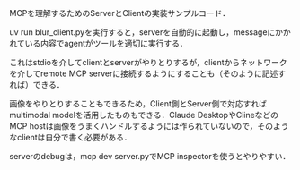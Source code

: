 MCPを理解するためのServerとClientの実装サンプルコード．

uv run blur_client.pyを実行すると，serverを自動的に起動し，messageにかかれている内容でagentがツールを適切に実行する．

これはstdioを介してclientとserverがやりとりするが，clientからネットワークを介してremote MCP serverに接続するようにすることも（そのように記述すれば）できる．

画像をやりとりすることもできるため，Client側とServer側で対応すればmultimodal modelを活用したものもできる．Claude DesktopやClineなどのMCP hostは画像をうまくハンドルするようには作られていないので，そのようなclientは自分で書く必要がある．

serverのdebugは，mcp dev server.pyでMCP inspectorを使うとやりやすい．